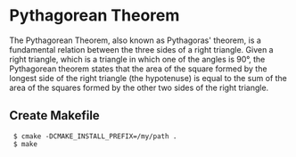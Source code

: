 # Pythagorean Theorem

The Pythagorean Theorem, also known as Pythagoras' theorem,
is a fundamental relation between the three sides of a right
triangle. Given a right triangle, which is a triangle in which
one of the angles is 90°, the Pythagorean theorem states that
the area of the square formed by the longest side of the right
triangle (the hypotenuse) is equal to the sum of the area of the
squares formed by the other two sides of the right triangle.

## Create Makefile

```
 $ cmake -DCMAKE_INSTALL_PREFIX=/my/path .
 $ make

```
